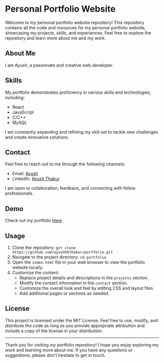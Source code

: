 # Personal Portfolio Website

Welcome to my personal portfolio website repository! This repository contains all the code and resources for my personal portfolio website, showcasing my projects, skills, and experiences. Feel free to explore the repository and learn more about me and my work.

## About Me

I am Ayush, a passionate and creative web developer.

## Skills

My portfolio demonstrates proficiency in various skills and technologies, including:

- React
- JavaScript
- C/C++
- MySQL

I am constantly expanding and refining my skill set to tackle new challenges and create innovative solutions.

## Contact

Feel free to reach out to me through the following channels:

- Email: [Ayush](mailto:ayushthakur1412@gmail.com)
- LinkedIn: [Ayush Thakur](https://linkedin.com/in/ayushthakur-in)

I am open to collaboration, feedback, and connecting with fellow professionals.

## Demo

Check out my portfolio [Here](https://ayushthakur.me)

## Usage

1. Clone the repository: `git clone https://github.com/ayushhhthakur/portfolio.git`
3. Navigate to the project directory: `cd portfolio`
4. Open the `index.html` file in your web browser to view the portfolio website locally.
5. Customize the content:
   - Replace project details and descriptions in the `projects` section.
   - Modify the contact information in the `contact` section.
   - Customize the overall look and feel by editing CSS and layout files.
   - Add additional pages or sections as needed.

## License

This project is licensed under the MIT License. Feel free to use, modify, and distribute the code as long as you provide appropriate attribution and include a copy of the license in your distribution.

---

Thank you for visiting my portfolio repository! I hope you enjoy exploring my work and learning more about me. If you have any questions or suggestions, please don't hesitate to get in touch.

